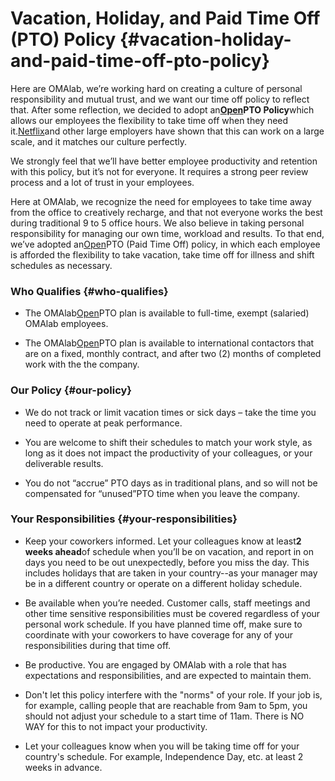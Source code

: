 # Vacation, Holiday, and Paid Time Off \(PTO\) Policy {#vacation-holiday-and-paid-time-off-pto-policy}

Here are OMAlab, we’re working hard on creating a culture of personal responsibility and mutual trust, and we want our time off policy to reflect that. After some reflection, we decided to adopt an[**Open**](https://omalab.gitbooks.io/omalab-guide/content/GLOSSARY.html#open)**PTO Policy**which allows our employees the flexibility to take time off when they need it.[Netflix](http://www.netflix.com/)and other large employers have shown that this can work on a large scale, and it matches our culture perfectly.

We strongly feel that we’ll have better employee productivity and retention with this policy, but it’s not for everyone. It requires a strong peer review process and a lot of trust in your employees.

Here at OMAlab, we recognize the need for employees to take time away from the office to creatively recharge, and that not everyone works the best during traditional 9 to 5 office hours. We also believe in taking personal responsibility for managing our own time, workload and results. To that end, we’ve adopted an[Open](https://omalab.gitbooks.io/omalab-guide/content/GLOSSARY.html#open)PTO \(Paid Time Off\) policy, in which each employee is afforded the flexibility to take vacation, take time off for illness and shift schedules as necessary.

### **Who Qualifies** {#who-qualifies}

* The OMAlab[Open](https://omalab.gitbooks.io/omalab-guide/content/GLOSSARY.html#open)PTO plan is available to full-time, exempt \(salaried\) OMAlab employees.

* The OMAlab[Open](https://omalab.gitbooks.io/omalab-guide/content/GLOSSARY.html#open)PTO plan is available to international contactors that are on a fixed, monthly contract, and after two \(2\) months of completed work with the the company.

### **Our Policy** {#our-policy}

* We do not track or limit vacation times or sick days – take the time you need to operate at peak performance.

* You are welcome to shift their schedules to match your work style, as long as it does not impact the productivity of your colleagues, or your deliverable results.

* You do not “accrue” PTO days as in traditional plans, and so will not be compensated for “unused”PTO time when you leave the company.

### **Your Responsibilities** {#your-responsibilities}

* Keep your coworkers informed. Let your colleagues know at least**2 weeks ahead**of schedule when you’ll be on vacation, and report in on days you need to be out unexpectedly, before you miss the day. This includes holidays that are taken in your country--as your manager may be in a different country or operate on a different holiday schedule.

* Be available when you’re needed. Customer calls, staff meetings and other time sensitive responsibilities must be covered regardless of your personal work schedule. If you have planned time off, make sure to coordinate with your coworkers to have coverage for any of your responsibilities during that time off.

* Be productive. You are engaged by OMAlab with a role that has expectations and responsibilities, and are expected to maintain them.

* Don't let this policy interfere with the "norms" of your role. If your job is, for example, calling people that are reachable from 9am to 5pm, you should not adjust your schedule to a start time of 11am. There is NO WAY for this to not impact your productivity.

* Let your colleagues know when you will be taking time off for your country's schedule. For example, Independence Day, etc. at least 2 weeks in advance.



